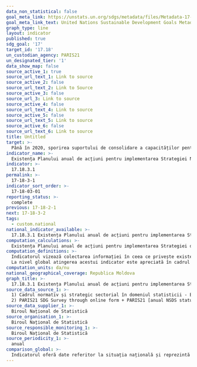 ```yaml
---
data_non_statistical: false
goal_meta_link: https://unstats.un.org/sdgs/metadata/files/Metadata-17-18-03.pdf
goal_meta_link_text: United Nations Sustainable Development Goals Metadata (pdf 468kB)
graph_type: line
layout: indicator
published: true
sdg_goal: '17'
target_id: '17.18'
un_custodian_agency: PARIS21
un_designated_tier: '1'
data_show_map: false
source_active_1: true
source_url_text_1: Link to source
source_active_2: false
source_url_text_2: Link to Source
source_active_3: false
source_url_3: Link to source
source_active_4: false
source_url_text_4: Link to source
source_active_5: false
source_url_text_5: Link to source
source_active_6: false
source_url_text_6: Link to source
title: Untitled
target: >-
  Până în 2020, sporirea suportului de consolidare a capacităților pentru țările în curs de    dezvoltare, inclusiv pentru țările cel mai puțin dezvoltate și statele insulare mici în curs de dezvoltare, pentru a crește în mod semnificativ disponibilitatea datelor calitative, în timp util și fiabile, desegregate după venit, sex, vârstă, rasă, etnie, statut migrațional, dizabilități,  localizare geografică și alte caracteristici relevante în contexte naționale
indicator_name: >-
  Existența Planului anual de acțiuni pentru implementarea Strategiei Naționale de Dezvoltare a Sistemului Statistic Național, care este deplin finanțat și aflat în proces de implementare
indicator: >-
  17.18.3.1
permalink: >-
  17-18-3-1
indicator_sort_order: >-
  17-18-03-01
reporting_status: >-
  complete
previous: 17-18-2-1
next: 17-18-3-2
tags:
  - custom.national
national_indicator_available: >-
  17.18.3.1 Existența Planului anual de acțiuni pentru implementarea Strategiei Naționale de Dezvoltare a Sistemului Statistic Național, care este deplin finanțat și aflat în proces de implementare
computation_calculations: >-
  Existența Planului anual de acțiuni pentru implementarea Strategiei de dezvoltare a sistemului statistic național 2016-2020 care este deplin finanțat și aflat în proces de implementare.
computation_definitions: >-
  Indicatorul vizează colectarea informației în ceea ce privește existența Planului de acțiuni pentru implementarea Strategiei naționale de dezvoltare a SSN. <br> 
  La nivel global atingerea acestui indicator este apreciată în cadrul Raportului anual de stare privind Strategiile naționale pentru elaborarea statisticilor (SNDD). În colaborare cu partenerii săi, PARIS21 raportează progresul țării în elaborarea și implementarea planurilor statistice naționale. Indicatorul reprezintă un număr de țări care (i) pun în aplicare o strategie, (ii) elaborează o strategie sau (iii) se află în proces de adoptare a unei strategii în anul curent.
computation_units: da/nu
national_geographical_coverage: Republica Moldova
graph_title: >-
  17.18.3.1 Existența Planului anual de acțiuni pentru implementarea Strategiei Naționale de Dezvoltare a Sistemului Statistic Național, care este deplin finanțat și aflat în proces de implementare
source_data_source_1: >-
  1) Cadrul normativ și strategic sectorial în domeniul statisticii - BNS<br> 
  2) PARIS21 SDG Survey through online form + PARIS21 [anual NSDS status report](https://paris21.org/sites/default/files/2019-05/NSDS%20Status%20Report%20May%202019.pdf)
source_data_supplier_1: >-
  Biroul Național de Statistică
source_organisation_1: >-
  Biroul Național de Statistică
source_responsible_monitoring_1: >-
  Biroul Național de Statistică
source_periodicity_1: >-
  anual
comparison_global: >-
  Indicatorul oferă date referitor la situația națională și reprezintă o parte a indicatorului global care este colectat de la țări.
---
```

